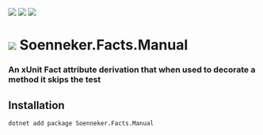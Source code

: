 [![](https://img.shields.io/nuget/v/Soenneker.Facts.Manual.svg?style=for-the-badge)](https://www.nuget.org/packages/Soenneker.Facts.Manual/)
[![](https://img.shields.io/github/actions/workflow/status/soenneker/soenneker.facts.manual/publish-package.yml?style=for-the-badge)](https://github.com/soenneker/soenneker.facts.manual/actions/workflows/publish-package.yml)
[![](https://img.shields.io/nuget/dt/Soenneker.Facts.Manual.svg?style=for-the-badge)](https://www.nuget.org/packages/Soenneker.Facts.Manual/)

# ![](https://user-images.githubusercontent.com/4441470/224455560-91ed3ee7-f510-4041-a8d2-3fc093025112.png) Soenneker.Facts.Manual
### An xUnit Fact attribute derivation that when used to decorate a method it skips the test

## Installation

```
dotnet add package Soenneker.Facts.Manual
```
